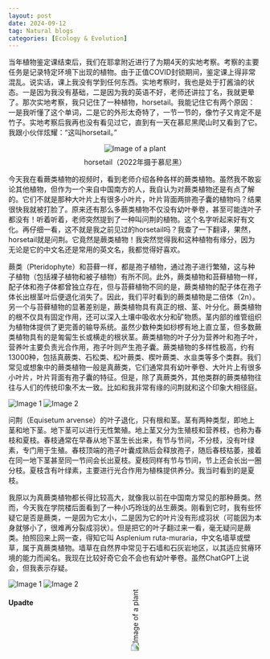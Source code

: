 ```yaml
---
layout: post
date: 2024-09-12
tag: Natural blogs
categories: [Ecology & Evolution]
---
```



当年植物鉴定课结束后，我们在耶拿附近进行了为期4天的实地考察。考察的主要任务是记录特定环境下出现的植物。由于正值COVID封锁期间，鉴定课上得非常混乱。说实话，课上我没有学到任何东西。实地考察时，我也是处于打酱油的状态。一是因为我没有基础，二是因为我的英语不好，老师还讲拉丁名，我就更晕了。那次实地考察，我只记住了一种植物，horsetail。我能记住它有两个原因：一是我听懂了这个单词，二是它的外形太奇特了，一节一节的，像竹子又肯定不是竹子。实地考察后我再也没有看见过它，直到有一天在慕尼黑爬山时又看到了它。我跟小伙伴炫耀：“这叫horsetail。”
<!--more-->
<figure style="display: flex; flex-direction: column; align-items: center; max-width: 50%; margin: 0 auto;">
  <img src="/assets/img/问荆.jpeg" alt="Image of a plant">
  <figcaption style="text-align: center; margin-top: 8px;">horsetail（2022年摄于慕尼黑）</figcaption>
</figure>


今天我在看蕨类植物的视频时，看到老师介绍各种各样的蕨类植物。虽然我不敢妄论其他植物，但作为一个来自中国南方的人，我自认为对蕨类植物还是有点了解的。它们不就是那种大叶片上有很多小叶片，叶片背面两排孢子囊的植物吗？结果很快我就被打脸了。原来还有那么多蕨类植物不仅没有幼叶拳卷，甚至可能连叶子都没有！听着听着，老师突然提到了一种叫问荆的植物。这个名字听起来好有文化。再仔细一看，这不就是我之前见过的horsetail吗？我查了一下翻译，果然，horsetail就是问荆。它竟然是蕨类植物！我突然觉得我和这种植物有缘分，因为无论是它的中文名还是常用的英文名，我都觉得好喜欢。

蕨类（Pteridophyte）和苔藓一样，都是孢子植物，通过孢子进行繁殖，这与种子植物（包括裸子植物和被子植物）有所不同。此外，蕨类植物和苔藓植物一样，配子体和孢子体都曾独立存在，但与苔藓植物不同的是，蕨类植物的配子体在孢子体长出根茎叶后便退化消失了。因此，我们平时看到的蕨类植物是二倍体（2n）。另一个与苔藓植物的显著差别是，蕨类植物具有真正的根、茎、叶分化。蕨类植物的根不仅具有固定作用，还可以深入土壤中吸收水分和矿物质。茎内部的维管组织为植物体提供了更完善的输导系统。虽然少数种类如桫椤有地上直立茎，但多数蕨类植物具有的是匍匐生长或横走的根状茎。蕨类植物的叶子分为营养叶和孢子叶，营养叶主要负责光合作用，孢子叶则产生孢子囊。蕨类植物的多样性极高，约有13000种，包括真蕨类、石松类、松叶蕨类、楔叶蕨类、水韭类等多个类群。我们常见或想象中的蕨类植物一般是真蕨类，它们通常具有幼叶拳卷、大叶片上有很多小叶片，叶片背面有孢子囊的特征。但是，除了真蕨类外，其他类群的蕨类植物往往与人们的传统印象不太一致。比如和我非常有缘的问荆就和这个印象大相径庭。

<div class="image-row">
  <img src="/assets/img/蕨类.png" alt="Image 1" class="image">
  <img src="/assets/img/幼叶拳卷.jpeg" alt="Image 2" class="image">
</div>


问荆（Equisetum arvense）的叶子退化，只有根和茎。茎有两种类型，即地上茎和地下茎。地下茎可以进行无性繁殖。地上茎又分为生殖枝和营养枝，也称为春枝和夏枝。春枝通常在早春从地下茎生长出来，有节与节间，不分枝，没有叶绿素，专门用于生殖。春枝顶端的孢子叶囊成熟后会释放孢子，随后春枝枯萎，接着在同一地下茎甚至同一节间会长出夏枝。夏枝同样有节与节间，节上还会长出一圈分枝。夏枝含有叶绿素，主要进行光合作用为植株提供养分。我当时看到的是夏枝。

我原以为真蕨类植物都长得比较高大，就像我以前在中国南方常见的那种蕨类。然而，今天我在学院楼后面看到了一种小巧玲珑的丛生蕨类。刚看到它时，我有些怀疑它是否是蕨类，一是因为它太小，二是因为它的叶片没有形成羽状（可能因为本身就够小了，很难再分裂成羽状）。但是把它的叶子翻过来一看，毫无疑问是蕨类。拍照回来上网一查，得知它叫 Asplenium ruta-muraria，中文名墙草或壁草，属于真蕨类植物。墙草在自然界中常见于石墙和石灰岩地区，以其适应贫瘠环境的能力而闻名。我现在比较好奇它会不会也有幼叶拳卷。虽然ChatGPT上说会，但我表示存疑。

<div class="image-row">
  <img src="/assets/img/小蕨类1.jpeg" alt="Image 1" class="image">
  <img src="/assets/img/小蕨类2.jpeg" alt="Image 2" class="image">
</div>

#### Upadte
<figure style="display: flex; flex-direction: column; align-items: center; max-width: 40%; margin: 0 auto;">
  <img src="/assets/img/春节蕨类.jpeg" alt="Image of a plant" style="display: block; max-width: 100%; height: auto; transform: rotate(-90deg);">
</figure>



